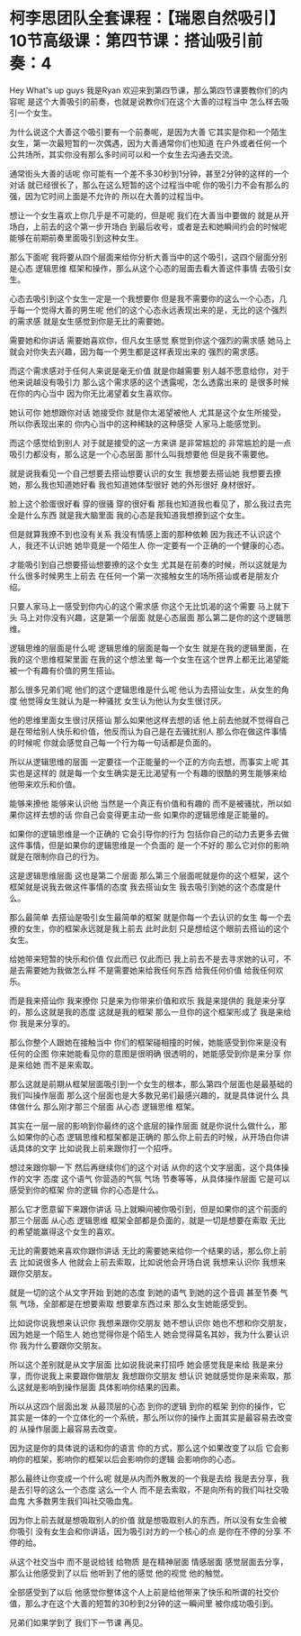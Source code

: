 # 柯李思团队全套课程：【瑞恩自然吸引】10节高级课：第四节课：搭讪吸引前奏：4

Hey What's up guys 我是Ryan 欢迎来到第四节课，那么第四节课要教你们的内容呢 是这个大善吸引的前奏，也就是说教你们在这个大善的过程当中 怎么样去吸引一个女生。

为什么说这个大善这个吸引要有一个前奏呢，是因为大善 它其实是你和一个陌生女生，第一次最短暂的一次偶遇，因为大善通常你们也知道 在户外或者任何一个公共场所，其实你没有那么多时间可以和一个女生去沟通去交流。

通常街头大善的话呢 你可能有一个差不多30秒到1分钟，甚至2分钟的这样的一个对话 就已经很长了，那么在这么短暂的这个过程当中呢 你的吸引力不会有那么的强，因为它时间上面是不允许的 所以在大善的过程当中。

想让一个女生喜欢上你几乎是不可能的，但是呢 我们在大善当中要做的 就是从开场白，上前去的这个第一步开场白 到最后收号，或者是去和她瞬间约会的时候呢 能够在前期前奏里面吸引到这种女生。

那么下面呢 我将要从四个层面来给你分析大善当中的这个吸引，这四个层面分别是心态 逻辑思维 框架和操作，那么从这个心态的层面去看大善这件事情 去吸引女生。

心态去吸引到这个女生一定是一个我想要你 但是我不需要你的这么一个心态，几乎每一个觉得大善的男生呢 他们的这个心态永远表现出来的是，无比的这个强烈的需求感 就是女生感觉到你是无比的需要她。

需要她和你讲话 需要她喜欢你，但凡女生感觉 察觉到你这个强烈的需求感 她马上就会对你失去兴趣，因为每一个男生都是这样表现出来的 强烈的需求感。

而这个需求感对于任何人来说是毫无价值 就是你越需要 别人越不愿意给你，对于他来说越没有吸引力 那么这个需求感的这个透露呢，怎么透露出来的 是很多时候在你的内心当中 因为你无比渴望着女生喜欢你。

她认可你 她想跟你对话 她接受你 就是你太渴望被他人 尤其是这个女生所接受，所以你表现出来的 你内心当中的这种稀缺的这种感受 人家马上能感觉到。

而这个感觉给到别人 对于就是接受的这一方来讲 是非常尴尬的 非常尴尬的是一点吸引力都没有，那么这是一个心态层面 那什么叫我想要他 但是我不需要他。

就是说我看见一个自己想要去搭讪想要认识的女生 我想要去搭讪她 我想要去撩她，那么我也知道她好看 我也知道她体型很好 她的外形很好 身材很好。

脸上这个脸蛋很好看 穿的很骚 穿的很好看 那我也知道我也看见了，那么我过去完全是什么东西 就是我大脑里面 我的心态是我知道我想撩到这个女生。

但是就算我撩不到也没有关系 我没有情感上面的那种依赖 因为我还不认识这个人，我还不认识她 她毕竟是一个陌生人 你一定要有一个正确的一个健康的心态。

才能吸引到自己想要搭讪想要撩的这个女生 尤其是在前奏的时候，所以这就是为什么很多时候男生上前去 在任何一个第一次接触女生的场所搭讪或者是朋友介绍。

只要人家马上一感受到你内心的这个需求感 你这个无比饥渴的这个需要 马上就下头 马上对你没有兴趣，这是第一个层面 就是心态层面 那么第二是你的这个逻辑思维。

逻辑思维的层面是什么呢 逻辑思维的层面是每一个女生 就是在我的逻辑里面，在我的这个思维框架里面 在我的这个想法里 每一个女生在这个世界上都无比渴望能被一个有趣有价值的男生搭讪。

那么很多兄弟们呢 他们的这个逻辑思维是什么呢 他认为去搭讪女生，从女生的角度 他觉得女生就认为是一种骚扰 女生认为他认为女生很讨厌。

他的思维里面女生很讨厌搭讪 那么如果他这样去想的话 他上前去他就不觉得自己是在带给别人快乐和价值，他反而认为自己是在去骚扰别人 那么你在做这件事情的时候呢 你就会感觉自己每一个行为每一句话都是负面的。

所以从逻辑思维的层面 一定要往一个正能量的一个正的方向去想，而事实上呢 其实也是这样的 就是每一个女生确实是无比渴望有一个有趣的很酷的男生能够来给他带来欢乐和价值。

能够来撩他 能够来认识他 当然是一个真正有价值和有趣的 而不是被骚扰，所以如果你这样去想的话 你自己会变得更主动一些 如果你的逻辑思维是正能量的。

如果你的逻辑思维是一个正确的 它会引导你的行为 包括你自己的动力去更多去做这件事情，但是如果你的逻辑思维是一个负面的 是一个不好的 那么它对你的影响就是在限制你自己的行为。

这是逻辑思维层面 这也是第二个层面 那么第三个层面呢就是你的这个框架，这个框架就是说我去做这件事情的态度 我去搭讪女生 我去吸引到她的这个态度是什么。

那么最简单 去搭讪是吸引女生最简单的框架 就是你每一个去认识的女生 每一个去撩的女生，你的框架永远就是我上前去 此时此刻 只是想给这个眼前去搭讪的这个女生。

给她带来短暂的快乐和价值 仅此而已 仅此而已 我上前去不是去寻求她的认可，不是去需要她为我做怎么样 不是需要她来给我任何东西 给我任何价值 给我任何欢乐。

而是我来搭讪你 我来撩你 只是来为你带来价值和欢乐 我是来提供的 我是来分享的，那么这就是我的态度 这就是我的框架 那么一旦你的这个框架形成了 我是来给你 我是来分享的。

那么你整个人跟她在接触当中 你们的框架碰相撞的时候，她能感受到你来是没有任何的企图 你来她能看见你的意图是很明确 很透明的，她能感受到你是来分享 你是来给她 而不是来索取。

那么这就是前期从框架层面吸引到一个女生的根本，那么第四个层面也是最基础的 我们叫操作层面 那么这个层面也是大多数兄弟们最感兴趣的，就是具体说什么 具体做什么 那么刚才那三个层面 从心态 逻辑思维 框架。

其实在一层一层的影响到你最终的这个底层的操作层面 就是你说什么做什么，那么如果你的心态 逻辑思维和框架都是正确的 那么你上前去的时候，从开场白你讲话具体的文字 比如说我上前来跟你打一个招呼。

想过来跟你聊一下 然后再继续你们的这个对话 从你的这个文字层面，这个具体操作的文字 态度 这个语气 你营造的气氛 气场 节奏等等，从具体操作层面 它是可以感受到你的框架 你的逻辑 你的心态是什么。

那么它才愿意留下来跟你讲话 马上就瞬间被你吸引到，但是如果你的这个前面的那三个层面 从心态 逻辑思维 框架全部都是负面的，就是一切是想要在索取 无比的希望能赢得这个女生的喜欢。

无比的需要她来喜欢你跟你讲话 无比的需要她来给你一个结果的话，那么你上前去 比如说很多人 他就会上前去索取，比如说他会开场白说 我想来认识你 我想来跟你交朋友。

就是一切的这个从文字开始 到她的态度 到她的语气 到她的这个音调 甚至节奏 气氛 气场，全部都是在想要索取 想要拿东西过来 那么女生她能感受到。

比如说你说我想来认识你 我想来跟你交朋友 她不想认识你 她也不想和你交朋友，因为她是一个陌生人 她也觉得你是个陌生人 她会觉得莫名其妙，我为什么要认识你 我为什么要跟你交朋友。

所以这个差别就是从文字层面 比如说我说来打招呼 她会感觉我是来给 我是来分享，而你说我上来要跟你做朋友 我想跟你交朋友 想认识 她就感觉你是来索取，那么这就是影响到操作层面 具体影响你结果的因素。

所以从这四个层面出发 从最顶层的心态 到你的逻辑 到你的框架 到你的操作，它其实是一体的一个立体化的一个系统，那么所以你的操作上面其实是最容易去改变的 从操作层面上最容易去改变。

因为这是你的具体说的话和你的语言 你的方式，那么这个如果改变了以后 它会影响你的框架，影响你的框架以后会影响你的逻辑 会影响你的心态。

那么最终让你变成一个什么呢 就是从内而外散发的一个我是去给 我是去分享，我是去引导的这么一个态度 这么一个人 而不是去索取，不是向所有的我们叫社交吸血鬼 大多数男生我们叫社交吸血鬼。

因为你上前去就是想吸取别人的价值 就是想吸取别人的东西，所以没有女生会被你吸引 没有女生会和你讲话，因为吸引对方的一个核心的点 是你在不停的分享 不停的给。

从这个社交当中 而不是说给钱 给物质 是在精神层面 情感层面 感觉层面去分享，那么让他感受到了以后 他听到了他的感觉 他的视觉 他的触觉。

全部感受到了以后 他感觉你整体这个人上前是给他带来了快乐和所谓的社交价值，那么才在这个大善的短暂的30秒到2分钟的这一瞬间里 被你成功吸引到。

兄弟们如果学到了 我们下一节课 再见。